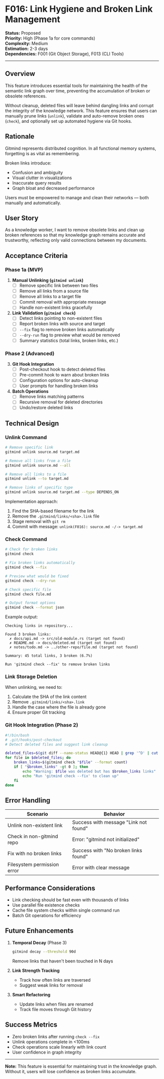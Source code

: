 # F016: Link Hygiene and Broken Link Management

**Status:** Proposed  
**Priority:** High (Phase 1a for core commands)  
**Complexity:** Medium  
**Estimation:** 2-3 days  
**Dependencies:** F001 (Git Object Storage), F013 (CLI Tools)

---

## Overview

This feature introduces essential tools for maintaining the health of the semantic link graph over time, preventing the accumulation of broken or obsolete references.

Without cleanup, deleted files will leave behind dangling links and corrupt the integrity of the knowledge network. This feature ensures that users can manually prune links (`unlink`), validate and auto-remove broken ones (`check`), and optionally set up automated hygiene via Git hooks.

## Rationale

Gitmind represents distributed cognition. In all functional memory systems, forgetting is as vital as remembering.

Broken links introduce:
- Confusion and ambiguity
- Visual clutter in visualizations
- Inaccurate query results
- Graph bloat and decreased performance

Users must be empowered to manage and clean their networks — both manually and automatically.

## User Story

As a knowledge worker, I want to remove obsolete links and clean up broken references so that my knowledge graph remains accurate and trustworthy, reflecting only valid connections between my documents.

## Acceptance Criteria

### Phase 1a (MVP)

1. **Manual Unlinking (`gitmind unlink`)**
   - [ ] Remove specific link between two files
   - [ ] Remove all links from a source file
   - [ ] Remove all links to a target file
   - [ ] Commit removal with appropriate message
   - [ ] Handle non-existent links gracefully

2. **Link Validation (`gitmind check`)**
   - [ ] Detect links pointing to non-existent files
   - [ ] Report broken links with source and target
   - [ ] `--fix` flag to remove broken links automatically
   - [ ] `--dry-run` flag to preview what would be removed
   - [ ] Summary statistics (total links, broken links, etc.)

### Phase 2 (Advanced)

3. **Git Hook Integration**
   - [ ] Post-checkout hook to detect deleted files
   - [ ] Pre-commit hook to warn about broken links
   - [ ] Configuration options for auto-cleanup
   - [ ] User prompts for handling broken links

4. **Batch Operations**
   - [ ] Remove links matching patterns
   - [ ] Recursive removal for deleted directories
   - [ ] Undo/restore deleted links

## Technical Design

### Unlink Command

```bash
# Remove specific link
gitmind unlink source.md target.md

# Remove all links from a file
gitmind unlink source.md --all

# Remove all links to a file
gitmind unlink --to target.md

# Remove links of specific type
gitmind unlink source.md target.md --type DEPENDS_ON
```

Implementation approach:
1. Find the SHA-based filename for the link
2. Remove the `.gitmind/links/<sha>.link` file
3. Stage removal with `git rm`
4. Commit with message: `unlink(F016): source.md -/-> target.md`

### Check Command

```bash
# Check for broken links
gitmind check

# Fix broken links automatically
gitmind check --fix

# Preview what would be fixed
gitmind check --dry-run

# Check specific file
gitmind check file.md

# Output format options
gitmind check --format json
```

Example output:
```
Checking links in repository...

Found 3 broken links:
  ✗ docs/api.md -> src/old-module.rs (target not found)
  ✗ README.md -> docs/deleted.md (target not found)
  ✗ notes/todo.md -> ../other-repo/file.md (target not found)

Summary: 45 total links, 3 broken (6.7%)

Run 'gitmind check --fix' to remove broken links
```

### Link Storage Deletion

When unlinking, we need to:
1. Calculate the SHA of the link content
2. Remove `.gitmind/links/<sha>.link`
3. Handle the case where the file is already gone
4. Ensure proper Git tracking

### Git Hook Integration (Phase 2)

```bash
#!/bin/bash
# .git/hooks/post-checkout
# Detect deleted files and suggest link cleanup

deleted_files=$(git diff --name-status HEAD@{1} HEAD | grep '^D' | cut -f2)
for file in $deleted_files; do
    broken_links=$(gitmind check "$file" --format count)
    if [ "$broken_links" -gt 0 ]; then
        echo "Warning: $file was deleted but has $broken_links links"
        echo "Run 'gitmind check --fix' to clean up"
    fi
done
```

## Error Handling

| Scenario | Behavior |
|----------|----------|
| Unlink non-existent link | Success with message "Link not found" |
| Check in non-gitmind repo | Error: "gitmind not initialized" |
| Fix with no broken links | Success with "No broken links found" |
| Filesystem permission error | Error with clear message |

## Performance Considerations

- Link checking should be fast even with thousands of links
- Use parallel file existence checks
- Cache file system checks within single command run
- Batch Git operations for efficiency

## Future Enhancements

1. **Temporal Decay** (Phase 3)
   ```bash
   gitmind decay --threshold 90d
   ```
   Remove links that haven't been touched in N days

2. **Link Strength Tracking**
   - Track how often links are traversed
   - Suggest weak links for removal

3. **Smart Refactoring**
   - Update links when files are renamed
   - Track file moves through Git history

## Success Metrics

- Zero broken links after running `check --fix`
- Unlink operations complete in <100ms
- Check operations scale linearly with link count
- User confidence in graph integrity

---

**Note:** This feature is essential for maintaining trust in the knowledge graph. Without it, users will lose confidence as broken links accumulate.